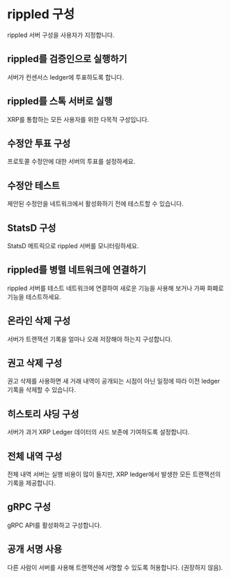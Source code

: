 # rippled 구성

rippled 서버 구성을 사용자가 지정합니다.

## rippled를 검증인으로 실행하기

서버가 컨센서스 ledger에 투표하도록 합니다.

## rippled를 스톡 서버로 실행

XRP를 통합하는 모든 사용자를 위한 다목적 구성입니다.

## 수정안 투표 구성

프로토콜 수정안에 대한 서버의 투표를 설정하세요.

## 수정안 테스트

제안된 수정안을 네트워크에서 활성화하기 전에 테스트할 수 있습니다.

## StatsD 구성

StatsD 메트릭으로 rippled 서버를 모니터링하세요.

## rippled를 병렬 네트워크에 연결하기

rippled 서버를 테스트 네트워크에 연결하여 새로운 기능을 사용해 보거나 가짜 화폐로 기능을 테스트하세요.

## 온라인 삭제 구성

서버가 트랜잭션 기록을 얼마나 오래 저장해야 하는지 구성합니다.

## 권고 삭제 구성

권고 삭제를 사용하면 새 거래 내역이 공개되는 시점이 아닌 일정에 따라 이전 ledger 기록을 삭제할 수 있습니다.

## 히스토리 샤딩 구성

서버가 과거 XRP Ledger 데이터의 샤드 보존에 기여하도록 설정합니다.

## 전체 내역 구성

전체 내역 서버는 실행 비용이 많이 들지만, XRP ledger에서 발생한 모든 트랜잭션의 기록을 제공합니다.

## gRPC 구성

gRPC API를 활성화하고 구성합니다.

## 공개 서명 사용

다른 사람이 서버를 사용해 트랜잭션에 서명할 수 있도록 허용합니다. (권장하지 않음).
